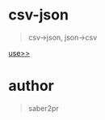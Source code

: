 # csv-json

> csv->json, json->csv

[use>>](https://saber2pr.github.io/csv-json/index.html)

# author

> saber2pr

